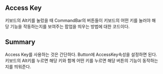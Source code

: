 ﻿## Access Key
키보드의 Alt키를 눌렀을 때 CommandBar의 버튼들이 키보드의 어떤 키를 눌러야 해당 기능을 작동하는지를 보여주는 팝업을 띄우는 방법에 대한 코드이다.


## Summary
Access Key를 사용하는 것은 간단하다. Button에 AccessKey속성을 설정하면 된다. 키보드의 Alt키를 누르면 해당 키와 함께 어떤 키를 누르면 해당 버튼의 기능이 동작하는지를 띄워준다.